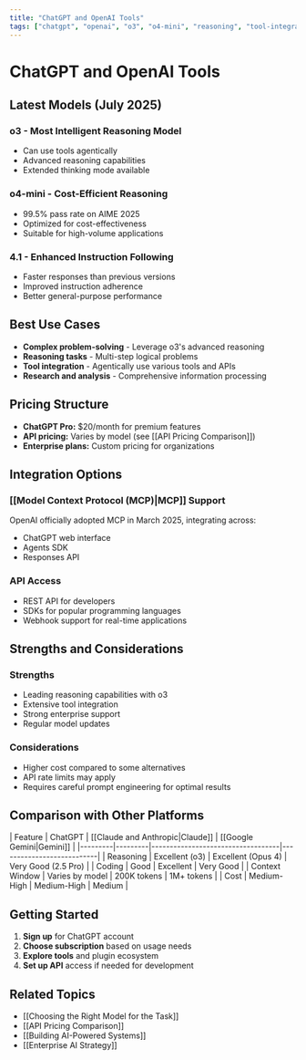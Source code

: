 ```yaml
---
title: "ChatGPT and OpenAI Tools"
tags: ["chatgpt", "openai", "o3", "o4-mini", "reasoning", "tool-integration"]
---
```


# ChatGPT and OpenAI Tools

## Latest Models (July 2025)

### o3 - Most Intelligent Reasoning Model
- Can use tools agentically
- Advanced reasoning capabilities
- Extended thinking mode available

### o4-mini - Cost-Efficient Reasoning
- 99.5% pass rate on AIME 2025
- Optimized for cost-effectiveness
- Suitable for high-volume applications

### 4.1 - Enhanced Instruction Following
- Faster responses than previous versions
- Improved instruction adherence
- Better general-purpose performance

## Best Use Cases

- **Complex problem-solving** - Leverage o3's advanced reasoning
- **Reasoning tasks** - Multi-step logical problems
- **Tool integration** - Agentically use various tools and APIs
- **Research and analysis** - Comprehensive information processing

## Pricing Structure

- **ChatGPT Pro:** $20/month for premium features
- **API pricing:** Varies by model (see [[API Pricing Comparison]])
- **Enterprise plans:** Custom pricing for organizations

## Integration Options

### [[Model Context Protocol (MCP)|MCP]] Support
OpenAI officially adopted MCP in March 2025, integrating across:
- ChatGPT web interface
- Agents SDK
- Responses API

### API Access
- REST API for developers
- SDKs for popular programming languages
- Webhook support for real-time applications

## Strengths and Considerations

### Strengths
- Leading reasoning capabilities with o3
- Extensive tool integration
- Strong enterprise support
- Regular model updates

### Considerations
- Higher cost compared to some alternatives
- API rate limits may apply
- Requires careful prompt engineering for optimal results

## Comparison with Other Platforms

| Feature | ChatGPT | [[Claude and Anthropic|Claude]] | [[Google Gemini|Gemini]] |
|---------|---------|-----------------------------------|---------------------------|
| Reasoning | Excellent (o3) | Excellent (Opus 4) | Very Good (2.5 Pro) |
| Coding | Good | Excellent | Very Good |
| Context Window | Varies by model | 200K tokens | 1M+ tokens |
| Cost | Medium-High | Medium-High | Medium |

## Getting Started

1. **Sign up** for ChatGPT account
2. **Choose subscription** based on usage needs
3. **Explore tools** and plugin ecosystem
4. **Set up API** access if needed for development

## Related Topics

- [[Choosing the Right Model for the Task]]
- [[API Pricing Comparison]]
- [[Building AI-Powered Systems]]
- [[Enterprise AI Strategy]]
